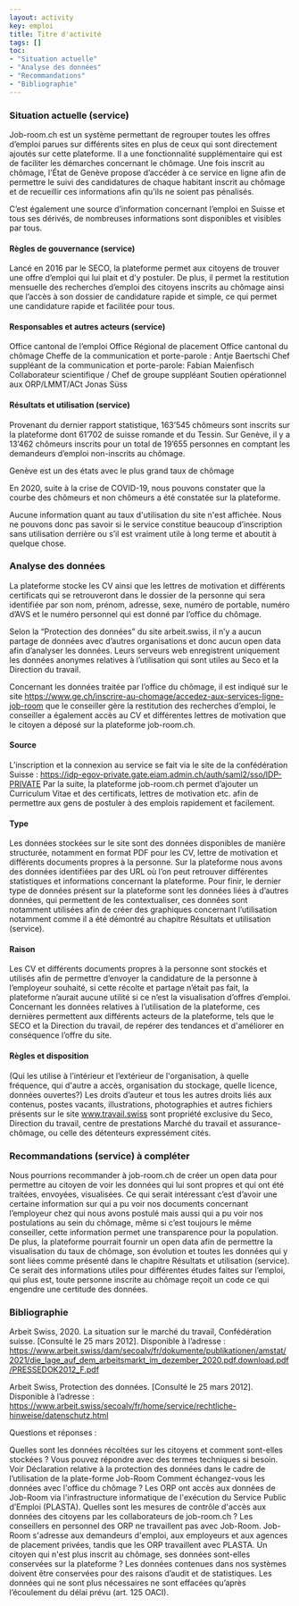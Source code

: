 ```yaml
---
layout: activity
key: emploi
title: Titre d'activité
tags: []
toc:
- "Situation actuelle"
- "Analyse des données"
- "Recommandations"
- "Bibliographie"
---
```


### Situation actuelle (service)

Job-room.ch est un système permettant de regrouper toutes les offres d’emploi parues sur différents sites en plus de ceux qui sont directement ajoutés sur cette plateforme. Il a une fonctionnalité supplémentaire qui est de faciliter les démarches concernant le chômage. Une fois inscrit au chômage, l'État de Genève propose d’accéder à ce service en ligne afin de permettre le suivi des candidatures de chaque habitant inscrit au chômage et de recueillir ces informations afin qu’ils ne soient pas pénalisés.

C’est également une source d’information concernant l’emploi en Suisse et tous ses dérivés, de nombreuses informations sont disponibles et visibles par tous.
 
#### Règles de gouvernance (service)

Lancé en 2016 par le SECO, la plateforme permet aux citoyens de trouver une offre d’emploi qui lui plait et d’y postuler. De plus, il permet la restitution mensuelle des recherches d’emploi des citoyens inscrits au chômage ainsi que l’accès à son dossier de candidature rapide et simple, ce qui permet une candidature rapide et facilitée pour tous.
 
#### Responsables et autres acteurs (service)

Office cantonal de l’emploi
Office Régional de placement
Office cantonal du chômage
Cheffe de la communication et porte-parole : 
Antje Baertschi
Chef suppléant de la communication et porte-parole:
Fabian Maienfisch
Collaborateur scientifique / Chef de groupe suppléant Soutien opérationnel aux ORP/LMMT/ACt
Jonas Süss


#### Résultats et utilisation (service)

Provenant du dernier rapport statistique, 163’545 chômeurs sont inscrits sur la plateforme dont 61’702 de suisse romande et du Tessin. Sur Genève, il y a 13’462 chômeurs inscrits pour un total de 19’655 personnes en comptant les demandeurs d’emploi non-inscrits au chômage.

Genève est un des états avec le plus grand taux de chômage

En 2020, suite à la crise de COVID-19, nous pouvons constater que la courbe des chômeurs et non chômeurs a été constatée sur la plateforme.


 
Aucune information quant au taux d'utilisation du site n'est affichée. Nous ne pouvons donc pas savoir si le service constitue beaucoup d’inscription sans utilisation derrière ou s’il est vraiment utile à long terme et aboutit à quelque chose.
### Analyse des données

La plateforme stocke les CV ainsi que les lettres de motivation et différents certificats qui se retrouveront dans le dossier de la personne qui sera identifiée par son nom, prénom, adresse, sexe, numéro de portable, numéro d’AVS et le numéro personnel qui est donné par l’office du chômage.

Selon la “Protection des données” du site arbeit.swiss, il n’y a aucun partage de données avec d’autres organisations et donc aucun open data afin d’analyser les données. Leurs serveurs web enregistrent uniquement les données anonymes relatives à l’utilisation qui sont utiles au Seco et la  Direction du travail.

Concernant les données traitée par l’office du chômage, il est indiqué sur le site https://www.ge.ch/inscrire-au-chomage/accedez-aux-services-ligne-job-room que le conseiller gère la restitution des recherches d’emploi, le conseiller a également accès au CV et différentes lettres de motivation que le citoyen a déposé sur la plateforme job-room.ch.

#### Source
L’inscription et la connexion au service se fait via le site de la confédération Suisse : 
https://idp-egov-private.gate.eiam.admin.ch/auth/saml2/sso/IDP-PRIVATE 
Par la suite, la plateforme job-room.ch permet d’ajouter un Curriculum Vitae et des certificats, lettres de motivation etc. afin de permettre aux gens de postuler à des emplois rapidement et facilement. 
#### Type
Les données stockées sur le site sont des données disponibles de manière structurée, notamment en format PDF pour les CV, lettre de motivation et différents documents propres à la personne. Sur la plateforme nous avons des données identifiées par des URL où l’on peut retrouver différentes statistiques et informations concernant la plateforme.
Pour finir, le dernier type de données présent sur la plateforme sont les données liées à d’autres données, qui permettent de les contextualiser, ces données sont notamment utilisées afin de créer des graphiques concernant l’utilisation notamment comme il a été démontré au chapitre Résultats et utilisation (service).
 
#### Raison
Les CV et différents documents propres à la personne sont stockés et utilisés afin de permettre d’envoyer la candidature de la personne à l’employeur souhaité, si cette récolte et partage n’était pas fait, la plateforme n’aurait aucune utilité si ce n’est la visualisation d’offres d’emploi.
Concernant les données relatives à l’utilisation de la plateforme, ces dernières permettent aux différents acteurs de la plateforme, tels que le SECO et la Direction du travail, de repérer des tendances et d'améliorer en conséquence l’offre du site.

#### Règles et disposition
(Qui les utilise à l’intérieur et l’extérieur de l'organisation, à quelle fréquence, qui d'autre a accès, organisation du stockage, quelle licence, données ouvertes?)
Les droits d’auteur et tous les autres droits liés aux contenus, postes vacants, illustrations, photographies et autres fichiers présents sur le site www.travail.swiss sont propriété exclusive du Seco, Direction du travail, centre de prestations Marché du travail et assurance-chômage, ou celle des détenteurs expressément cités.
 
### Recommandations (service) à compléter
 Nous pourrions recommander à job-room.ch de créer un open data pour permettre au citoyen de voir les données qui lui sont propres et qui ont été traitées, envoyées, visualisées. Ce qui serait intéressant c’est d’avoir une certaine information sur qui a pu voir nos documents concernant l’employeur chez qui nous avons postulé mais aussi qui a pu voir nos postulations au sein du chômage, même si c’est toujours le même conseiller, cette information permet une transparence pour la population. De plus, la plateforme pourrait fournir un open data afin de permettre la visualisation du taux de chômage, son évolution et toutes les données qui y sont liées comme présenté dans le chapitre Résultats et utilisation (service). Ce serait des informations utiles pour différentes études faites sur l’emploi, qui plus est, toute personne inscrite au chômage reçoit un code ce qui engendre une certitude des données.

### Bibliographie

Arbeit Swiss, 2020. La situation sur le marché du travail, Confédération suisse. [Consulté le 25  mars 2012].
Disponible à l’adresse :
https://www.arbeit.swiss/dam/secoalv/fr/dokumente/publikationen/amstat/2021/die_lage_auf_dem_arbeitsmarkt_im_dezember_2020.pdf.download.pdf/PRESSEDOK2012_F.pdf 


Arbeit Swiss, Protection des données. [Consulté le 25  mars 2012].
Disponible à l’adresse :
https://www.arbeit.swiss/secoalv/fr/home/service/rechtliche-hinweise/datenschutz.html


Questions et réponses :

Quelles sont les données récoltées sur les citoyens et comment sont-elles stockées ? Vous pouvez répondre avec des termes techniques si besoin.
Voir Déclaration relative à la protection des données dans le cadre de l’utilisation de la plate-forme Job-Room
Comment échangez-vous les données avec l'office du chômage ? 
Les ORP ont accès aux données de Job-Room via l'infrastructure informatique de l'exécution du Service Public d’Emploi (PLASTA).
Quelles sont les mesures de contrôle d'accès aux données des citoyens par les collaborateurs de job-room.ch ?
Les conseillers en personnel des ORP ne travaillent pas avec Job-Room. Job-Room s'adresse aux demandeurs d'emploi, aux employeurs et aux agences de placement privées, tandis que les ORP travaillent avec PLASTA.
Un citoyen qui n'est plus inscrit au chômage, ses données sont-elles conservées sur la plateforme ?
Les données contenues dans nos systèmes doivent être conservées pour des raisons d’audit et de statistiques. Les données qui ne sont plus nécessaires ne sont effacées qu’après l’écoulement du délai prévu (art. 125 OACI).
 


